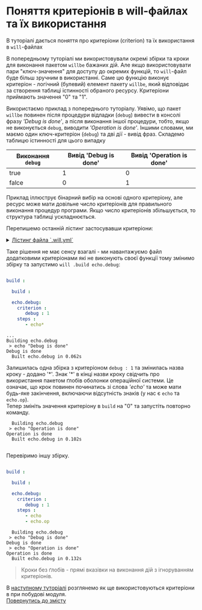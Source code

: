 # Поняття критеріонів в will-файлах та їх використання

В туторіалі дається поняття про критеріони (criterion) та їх використання в `will`-файлах

В попередньому туторіалі ми використовували окремі збірки та кроки для виконання пакетом `willbe` бажаних дій. Але якщо використовувати пари "ключ-значення" для доступу до окремих функцій, то `will`-файл буде більш зручним в використанні. Саме цю функцію виконує критеріон - логічний (булевий) елемент пакету `willbe`, який відповідає за створення таблиці істинності обраного ресурсу. Критеріони приймають значення "0" та "1". 

Використаємо приклад з попереднього туторіалу. Уявімо, що пакет `willbe` повинен після процедури відладки (`debug`) вивести в консолі фразу _'Debug is done'_, а після виконання іншої процедури, тобто, якщо не виконується `debug`, виводити _'Operation is done'_.  Іншими словами, ми маємо один ключ-критеріон (`debug`) та дві дії - вивід фраз.
Складемо таблицю істинності для цього випадку 

| Виконання `debug` | Вивід 'Debug is done' | Вивід 'Operation is done'       |
|-------------------|-----------------------|---------------------------------|
| true              | 1                     | 0                               |
| falce             | 0                     | 1                               |

Приклад іллюструє бінарний вибір на основі одного критеріону, але ресурс може мати довільне число критеріонів для правильного виконання процедур програми. Якщо число критеріонів збільшується, то структура таблиці ускладнюється.

Перепишемо останній лістинг застосувавши критеріони:
<details>
  <summary><u>Лістинг файла `.will.yml`</u></summary>

```yaml

about :

    name : buildModuleWithCriterion
    description : "Output of various phrases using criterions"
    version : 0.0.1
    keywords :
        - willbe
        
step :

  echo :
    shell : echo "Debug is done"
    currentPath : '.'
    criterion :
       debug : 1
        
  echo.op :
    shell : echo "Operation is done"
    currentPath : '.'
    criterion :
       debug : 0

build :

  echo.debug:
    criterion :
       debug : 1
    steps :
       - echo
       
  echo.op:
    criterion :
       debug : 0
    steps :
       - echo.op 
       
```

</details>

Таке рішення не має сенсу взагалі - ми навантажуємо файл додатковими критеріонами які не виконують своєї функції тому змінимо збірку та запустимо `will .build echo.debug`:

```yaml

build :

  build :

  echo.debug:
    criterion :
       debug : 1
    steps :
       - echo*

```

```
...
Building echo.debug
 > echo "Debug is done"
Debug is done
  Built echo.debug in 0.062s

```

Залишилась одна збірка з критеріоном `debug : 1` та змінилась назва кроку - додано '\*'. Знак '\*' в кінці назви кроку свідчить про використання пакетом ґлобів оболонки операційної системи. Це означає, що крок повинен починатись зі слова _'echo'_ та може мати будь-яке закінчення, включаючи відсутність знаків (у нас є `echo` та `echo.op`).  
Тепер змініть значення критеріону в `build` на "0" та запустіть повторно команду.

```
  Building echo.debug
 > echo "Operation is done"
Operation is done
  Built echo.debug in 0.102s
  
```

Перевіримо іншу збірку.

```yaml

build :

  build :

  echo.debug:
    criterion :
       debug : 1
    steps :
       - echo
       - echo.op

```

```
  Building echo.debug
 > echo "Debug is done"
Debug is done
 > echo "Operation is done"
Operation is done
  Built echo.debug in 0.132s

```

> Кроки без ґлобів - прямі вказівки на виконання дій з ігноруванням критеріонів.

В [наступному туторіалі](DefaultCriterionInWillFile.ukr.md) розглянемо як ще використовуються критеріони в при побудові модуля.  
[Повернутись до змісту](Topics.ukr.md)
